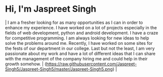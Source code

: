# Hi, I'm Jaspreet Singh

| I am a fresher looking for as many opportunities as I can in order to enhance my experience. I have worked on a lot of projects especially in the fields of web development, python and android development. I have a craze for competitive programming. I am always looking for new ideas to help solve the problems around me. Recently, I have worked on some sites for the fests of our department in our college.
Last but not the least, I am very passionate about my work and have a lot of different ideas that I can share with the management of the company hiring me and could help in their growth somehow. | (https://raw.githubusercontent.com/Jaspreet-Singh5/Jaspreet-Singh5/master/Jaspreet-Singh5.png) |    


